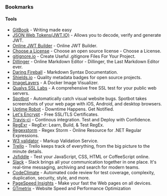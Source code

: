 ### Bookmarks

#### Tools

* [GitBook](https://www.gitbook.com/) - Writing made easy
* [JSON Web Tokens(JWT.IO)](jwt.io/) - Allows you to decode, verify and generate JWT.
* [Online JWT Builder](http://jwtbuilder.jamiekurtz.com/) - Online JWT Builder.
* [Choose a License](http://choosealicense.com/) - Choose an open source license - Choose a License.
* [gitignore.io](https://www.gitignore.io/) - Create Useful .gitignore Files For Your Project.
* [Dillinger](http://dillinger.io/) - Online Markdown Editor - Dillinger, the Last Markdown Editor ever.
* [Daring Fireball](http://daringfireball.net/projects/markdown/syntax/) - Markdown Syntax Documentation.
* [Shields.io](http://shields.io/) - Quality metadata badges for open source projects.
* [ImageLayers](https://imagelayers.io/) - A Docker Image Visualizer.
* [Qualys SSL Labs](https://www.ssllabs.com/ssltest/) - A comprehensive free SSL test for your public web servers.
* [Spotbot](https://spotbot.qa/) - Automatically catch visual website bugs. Spotbot takes screenshots of your web page with iOS, Android, and desktop browsers.
* [Uptime Robot](http://uptimerobot.com/) - Downtime Happens. Get Notified.
* [Let's Encrypt](https://letsencrypt.org/) - Free SSL/TLS Certificates.
* [Travis-ci](https://travis-ci.org/) - Continous integration. Test and Deploy with Confidence.
* [RegExr](http://regexr.com/) - RegExr: Learn, Build, & Test RegEx.
* [Regexstorm](http://regexstorm.net/) - Regex Storm - Online Resource for .NET Regular Expressions.
* [W3 validator](http://validator.w3.org/) - Markup Validation Service.
* [Trello](https://trello.com/) - Trello keeps track of everything, from the big picture to the minute details.
* [Jsfiddle](https://jsfiddle.net) - Test your JavaScript, CSS, HTML or CoffeeScript online.
* [Slack](https://slack.com/) - Slack brings all your communication together in one place. It's real-time messaging, archiving and search for modern teams.
* [CodeClimate](https://codeclimate.com/) - Automated code review for test coverage, complexity, duplication, security, style, and more.
* [PageSpeed Insights](https://developers.google.com/speed/pagespeed/insights/) - Make your fast the Web pages on all devices.
* [GTmetrix](https://gtmetrix.com/) - Website Speed and Performance Optimization
